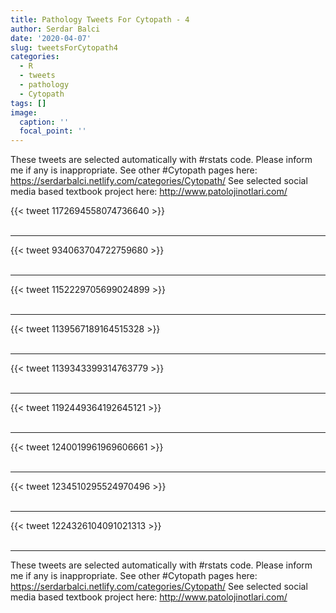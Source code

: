 ```yaml
---
title: Pathology Tweets For Cytopath - 4
author: Serdar Balci
date: '2020-04-07'
slug: tweetsForCytopath4
categories:
  - R
  - tweets
  - pathology
  - Cytopath
tags: []
image:
  caption: ''
  focal_point: ''
---
```



These tweets are selected automatically with #rstats code. Please inform me if any is inappropriate.
See other #Cytopath pages here: https://serdarbalci.netlify.com/categories/Cytopath/ 
See selected social media based textbook project here: http://www.patolojinotlari.com/

{{< tweet 1172694558074736640 >}}
<br>
<br>
<hr>
{{< tweet 934063704722759680 >}}
<br>
<br>
<hr>
{{< tweet 1152229705699024899 >}}
<br>
<br>
<hr>
{{< tweet 1139567189164515328 >}}
<br>
<br>
<hr>
{{< tweet 1139343399314763779 >}}
<br>
<br>
<hr>
{{< tweet 1192449364192645121 >}}
<br>
<br>
<hr>
{{< tweet 1240019961969606661 >}}
<br>
<br>
<hr>
{{< tweet 1234510295524970496 >}}
<br>
<br>
<hr>
{{< tweet 1224326104091021313 >}}
<br>
<br>
<hr>


These tweets are selected automatically with #rstats code. Please inform me if any is inappropriate.
See other #Cytopath pages here: https://serdarbalci.netlify.com/categories/Cytopath/ 
See selected social media based textbook project here: http://www.patolojinotlari.com/
